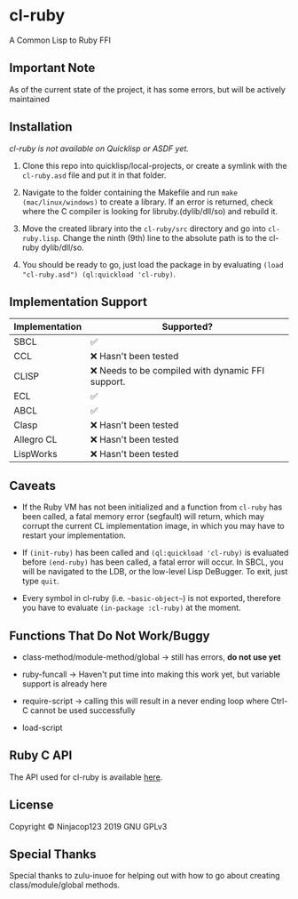# cl-ruby

A Common Lisp to Ruby FFI

## Important Note

As of the current state of the project, it has some errors, but will be actively maintained

## Installation

_cl-ruby is not available on Quicklisp or ASDF yet._

1. Clone this repo into quicklisp/local-projects, or create a symlink with the `cl-ruby.asd` file and put it in that folder.

2. Navigate to the folder containing the Makefile and run `make (mac/linux/windows)` to create a library. If an error is returned, check where the C compiler is looking for libruby.(dylib/dll/so) and rebuild it.

3. Move the created library into the `cl-ruby/src` directory and go into `cl-ruby.lisp`. Change the ninth (9th) line to the absolute path is to the cl-ruby dylib/dll/so.

4. You should be ready to go, just load the package in by evaluating `(load "cl-ruby.asd") (ql:quickload 'cl-ruby)`.

## Implementation Support

Implementation | Supported?
-------------- | ----------
SBCL           | :white_check_mark:
CCL            | :x: Hasn't been tested
CLISP          | :x: Needs to be compiled with dynamic FFI support.
ECL            | :white_check_mark:
ABCL           | :white_check_mark:
Clasp          | :x: Hasn't been tested
Allegro CL     | :x: Hasn't been tested
LispWorks      | :x: Hasn't been tested

## Caveats

- If the Ruby VM has not been initialized and a function from `cl-ruby` has been called, a fatal memory error (segfault) will return, which may corrupt the current CL implementation image, in which you may have to restart your implementation.

- If `(init-ruby)` has been called and `(ql:quickload 'cl-ruby)` is evaluated before `(end-ruby)` has been called, a fatal error will occur. In SBCL, you will be navigated to the LDB, or the low-level Lisp DeBugger. To exit, just type `quit`.

- Every symbol in cl-ruby (i.e. `~basic-object~`) is not exported, therefore you have to evaluate `(in-package :cl-ruby)` at the moment.

## Functions That Do Not Work/Buggy

- class-method/module-method/global -> still has errors, **do not use yet**

- ruby-funcall -> Haven't put time into making this work yet, but variable support is already here

- require-script -> calling this will result in a never ending loop where Ctrl-C cannot be used successfully

- load-script

## Ruby C API

The API used for cl-ruby is available [here](http://silverhammermba.github.io/emberb/c/).

## License

Copyright :copyright: Ninjacop123 2019
GNU GPLv3

## Special Thanks

Special thanks to zulu-inuoe for helping out with how to go about creating class/module/global methods.